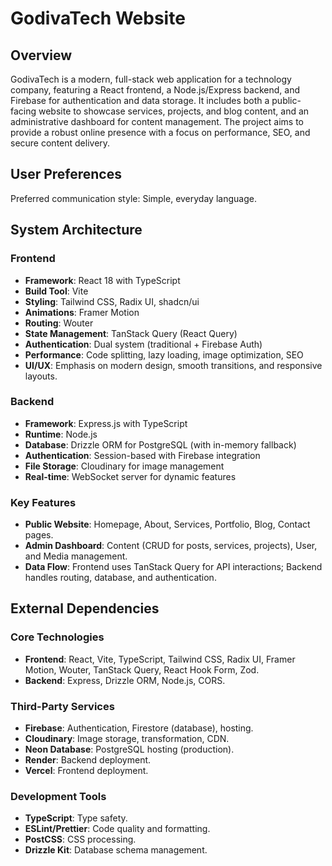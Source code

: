 # GodivaTech Website

## Overview
GodivaTech is a modern, full-stack web application for a technology company, featuring a React frontend, a Node.js/Express backend, and Firebase for authentication and data storage. It includes both a public-facing website to showcase services, projects, and blog content, and an administrative dashboard for content management. The project aims to provide a robust online presence with a focus on performance, SEO, and secure content delivery.

## User Preferences
Preferred communication style: Simple, everyday language.

## System Architecture

### Frontend
- **Framework**: React 18 with TypeScript
- **Build Tool**: Vite
- **Styling**: Tailwind CSS, Radix UI, shadcn/ui
- **Animations**: Framer Motion
- **Routing**: Wouter
- **State Management**: TanStack Query (React Query)
- **Authentication**: Dual system (traditional + Firebase Auth)
- **Performance**: Code splitting, lazy loading, image optimization, SEO
- **UI/UX**: Emphasis on modern design, smooth transitions, and responsive layouts.

### Backend
- **Framework**: Express.js with TypeScript
- **Runtime**: Node.js
- **Database**: Drizzle ORM for PostgreSQL (with in-memory fallback)
- **Authentication**: Session-based with Firebase integration
- **File Storage**: Cloudinary for image management
- **Real-time**: WebSocket server for dynamic features

### Key Features
- **Public Website**: Homepage, About, Services, Portfolio, Blog, Contact pages.
- **Admin Dashboard**: Content (CRUD for posts, services, projects), User, and Media management.
- **Data Flow**: Frontend uses TanStack Query for API interactions; Backend handles routing, database, and authentication.

## External Dependencies

### Core Technologies
- **Frontend**: React, Vite, TypeScript, Tailwind CSS, Radix UI, Framer Motion, Wouter, TanStack Query, React Hook Form, Zod.
- **Backend**: Express, Drizzle ORM, Node.js, CORS.

### Third-Party Services
- **Firebase**: Authentication, Firestore (database), hosting.
- **Cloudinary**: Image storage, transformation, CDN.
- **Neon Database**: PostgreSQL hosting (production).
- **Render**: Backend deployment.
- **Vercel**: Frontend deployment.

### Development Tools
- **TypeScript**: Type safety.
- **ESLint/Prettier**: Code quality and formatting.
- **PostCSS**: CSS processing.
- **Drizzle Kit**: Database schema management.